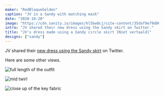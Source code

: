 ```yaml
---
maker: "RedBlaqueGolden"
caption: "JV in a Sandy with matching mask"
date: "2020-10-20"
image: "https://cdn.sanity.io/images/hl5bw8cj/site-content/35daf9e79d06a8a12972a1e0bd87bce6f3c92028-1536x2048.jpg"
intro: "JV shared their new dress using the Sandy skirt on Twitter."
title: "JV's dress made using a Sandy circle skirt [Niet vertaald]"
designs: ["sandy"]
---
```


JV shared their [new dress using the Sandy skirt](https://twitter.com/RedBlaqueGolden/status/1317752221933633537) on Twitter.

Here are some other views.

![full length of the outfit](https://posts.freesewing.org/uploads/sandy_by_jv_jv_sandy_fulllength_3553786a5c.jpg "full length of the outfit")

![mid twirl](https://posts.freesewing.org/uploads/sandy_by_jv_jv_sandy_midtwirl_d5dccbb1d1.jpg)

![close up of the key fabric](https://posts.freesewing.org/uploads/sandy_by_jv_jv_sandy_fabric_closeup_1fa49dfcad.jpg)
